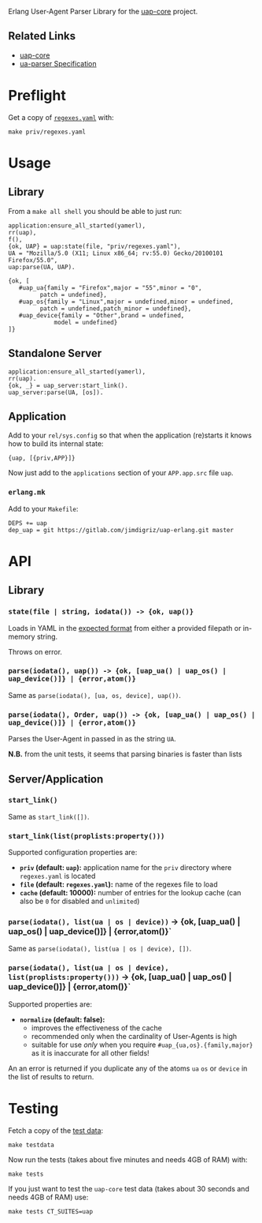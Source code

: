Erlang User-Agent Parser Library for the [uap-core](https://github.com/ua-parser/uap-core) project.

## Related Links

 * [uap-core](https://github.com/ua-parser/uap-core)
 * [ua-parser Specification](https://github.com/ua-parser/uap-core/blob/master/docs/specification.md)

# Preflight

Get a copy of [`regexes.yaml`](https://github.com/ua-parser/uap-core/blob/master/regexes.yaml) with:

    make priv/regexes.yaml

# Usage

## Library

From a `make all shell` you should be able to just run:

    application:ensure_all_started(yamerl),
    rr(uap),
    f(),
    {ok, UAP} = uap:state(file, "priv/regexes.yaml"),
    UA = "Mozilla/5.0 (X11; Linux x86_64; rv:55.0) Gecko/20100101 Firefox/55.0",
    uap:parse(UA, UAP).
    
    {ok, [
       #uap_ua{family = "Firefox",major = "55",minor = "0",
             patch = undefined},
       #uap_os{family = "Linux",major = undefined,minor = undefined,
             patch = undefined,patch_minor = undefined},
       #uap_device{family = "Other",brand = undefined,
                 model = undefined}
    ]}

## Standalone Server

    application:ensure_all_started(yamerl),
    rr(uap).
    {ok, _} = uap_server:start_link().
    uap_server:parse(UA, [os]).

## Application

Add to your `rel/sys.config` so that when the application (re)starts it knows how to build its internal state:

    {uap, [{priv,APP}]}

Now just add to the `applications` section of your `APP.app.src` file `uap`.

### `erlang.mk`

Add to your `Makefile`:

    DEPS += uap
    dep_uap = git https://gitlab.com/jimdigriz/uap-erlang.git master

# API

## Library

### `state(file | string, iodata()) -> {ok, uap()}`

Loads in YAML in the [expected format](https://github.com/ua-parser/uap-core/blob/master/docs/specification.md) from either a provided filepath or in-memory string.

Throws on error.

### `parse(iodata(), uap()) -> {ok, [uap_ua() | uap_os() | uap_device()]} | {error,atom()}`

Same as `parse(iodata(), [ua, os, device], uap())`.

### `parse(iodata(), Order, uap()) -> {ok, [uap_ua() | uap_os() | uap_device()]} | {error,atom()}`

Parses the User-Agent in passed in as the string `UA`.

**N.B.** from the unit tests, it seems that parsing binaries is faster than lists

## Server/Application

### `start_link()`

Same as `start_link([])`.

### `start_link(list(proplists:property()))`

Supported configuration properties are:

 * **`priv` (default: `uap`):** application name for the `priv` directory where `regexes.yaml` is located
 * **`file` (default: `regexes.yaml`):** name of the regexes file to load
 * **`cache` (default: 10000):** number of entries for the lookup cache (can also be `0` for disabled and `unlimited`)

### `parse(iodata(), list(ua | os | device))` -> {ok, [uap_ua() | uap_os() | uap_device()]} | {error,atom()}`

Same as `parse(iodata(), list(ua | os | device), [])`.

### `parse(iodata(), list(ua | os | device), list(proplists:property()))` -> {ok, [uap_ua() | uap_os() | uap_device()]} | {error,atom()}`

Supported properties are:

 * **`normalize` (default: false):**
   * improves the effectiveness of the cache
   * recommended only when the cardinality of User-Agents is high
   * suitable for use *only* when you require `#uap_{ua,os}.{family,major}` as it is inaccurate for all other fields!

An an error is returned if you duplicate any of the atoms `ua` `os` or `device` in the list of results to return.

# Testing

Fetch a copy of the [test data](https://github.com/ua-parser/uap-core/blob/master/tests/):

    make testdata

Now run the tests (takes about five minutes and needs 4GB of RAM) with:

    make tests

If you just want to test the `uap-core` test data (takes about 30 seconds and needs 4GB of RAM) use:

    make tests CT_SUITES=uap
